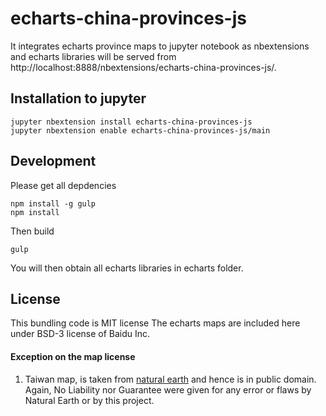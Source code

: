 # echarts-china-provinces-js

It integrates echarts province maps to jupyter notebook as nbextensions and echarts libraries will be served from http://localhost:8888/nbextensions/echarts-china-provinces-js/.


## Installation to jupyter

```shell
jupyter nbextension install echarts-china-provinces-js
jupyter nbextension enable echarts-china-provinces-js/main
```

## Development

Please get all depdencies

```shell
npm install -g gulp
npm install
```

Then build

```shell
gulp
```

You will then obtain all echarts libraries in echarts folder.


## License

This bundling code is MIT license
The echarts maps are included here under BSD-3 license of Baidu Inc.

#### Exception on the map license

1. Taiwan map, is taken from [natural earth](http://www.naturalearthdata.com/about/terms-of-use/) and hence is
in public domain. Again, No Liability nor Guarantee were given for any error or flaws by Natural Earth or by
this project.
